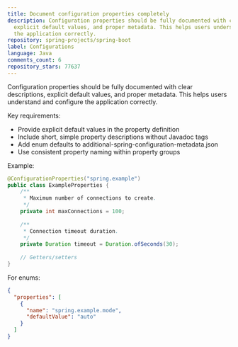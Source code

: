 ```yaml
---
title: Document configuration properties completely
description: Configuration properties should be fully documented with clear descriptions,
  explicit default values, and proper metadata. This helps users understand and configure
  the application correctly.
repository: spring-projects/spring-boot
label: Configurations
language: Java
comments_count: 6
repository_stars: 77637
---
```


Configuration properties should be fully documented with clear descriptions, explicit default values, and proper metadata. This helps users understand and configure the application correctly.

Key requirements:
- Provide explicit default values in the property definition
- Include short, simple property descriptions without Javadoc tags
- Add enum defaults to additional-spring-configuration-metadata.json
- Use consistent property naming within property groups

Example:
```java
@ConfigurationProperties("spring.example")
public class ExampleProperties {
    /**
     * Maximum number of connections to create.
     */
    private int maxConnections = 100;
    
    /**
     * Connection timeout duration.
     */
    private Duration timeout = Duration.ofSeconds(30);
    
    // Getters/setters
}
```

For enums:
```json
{
  "properties": [
    {
      "name": "spring.example.mode",
      "defaultValue": "auto"
    }
  ]
}
```